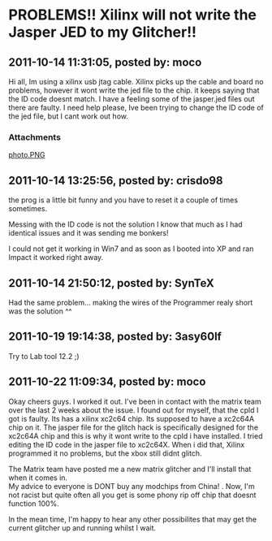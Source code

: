 # PROBLEMS!! Xilinx will not write the Jasper JED to my Glitcher!!

## 2011-10-14 11:31:05, posted by: moco

Hi all, Im using a xilinx usb jtag cable. Xilinx picks up the cable and board no problems, however it wont write the jed file to the chip. it keeps saying that the ID code doesnt match. I have a feeling some of the jasper.jed files out there are faulty. I need help please, Ive been trying to change the ID code of the jed file, but I cant work out how.

### Attachments

[photo.PNG](photo.PNG)

## 2011-10-14 13:25:56, posted by: crisdo98

the prog is a little bit funny and you have to reset it a couple of times sometimes.  
   
 Messing with the ID code is not the solution I know that much as I had identical issues and it was sending me bonkers!  
   
 I could not get it working in Win7 and as soon as I booted into XP and ran Impact it worked right away.

## 2011-10-14 21:50:12, posted by: SynTeX

Had the same problem... making the wires of the Programmer realy short was the solution ^^

## 2011-10-19 19:14:38, posted by: 3asy60lf

Try to Lab tool 12.2 ;)

## 2011-10-22 11:09:34, posted by: moco

Okay cheers guys. I worked it out. I've been in contact with the matrix team over the last 2 weeks about the issue. I found out for myself, that the cpld I got is faulty. Its has a xilinx xc2c64 chip. Its supposed to have a xc2c64A chip on it. The jasper file for the glitch hack is specifically designed for the xc2c64A chip and this is why it wont write to the cpld i have installed. I tried editing the ID code in the jasper file to xc2c64X. When i did that, Xilinx programmed it no problems, but the xbox still didnt glitch.   
   
 The Matrix team have posted me a new matrix glitcher and I'll install that when it comes in.   
 My advice to everyone is DONT buy any modchips from China! . Now, I'm not racist but quite often all you get is some phony rip off chip that doesnt function 100%.   
   
 In the mean time, I'm happy to hear any other possibilites that may get the current glitcher up and running whilst I wait.